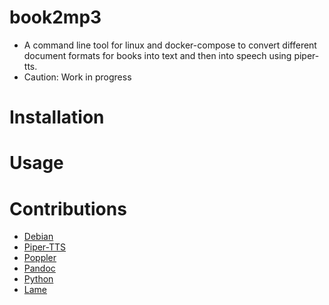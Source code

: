 # book2mp3

- A command line tool for linux and docker-compose to convert different document formats for books into text and then into speech using piper-tts.
- Caution: Work in progress

# Installation 

# Usage

# Contributions 
- [Debian](https://www.debian.org/)
- [Piper-TTS](https://github.com/rhasspy/piper)
- [Poppler](https://poppler.freedesktop.org/)
- [Pandoc](https://github.com/jgm/pandoc?tab=readme-ov-file)
- [Python](https://www.python.org/)
- [Lame](https://github.com/zlargon/lame)
